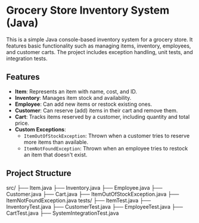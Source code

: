 # Grocery Store Inventory System (Java)

This is a simple Java console-based inventory system for a grocery store. It features basic functionality such as managing items, inventory, employees, and customer carts. The project includes exception handling, unit tests, and integration tests.

## Features

- **Item**: Represents an item with name, cost, and ID.
- **Inventory**: Manages item stock and availability.
- **Employee**: Can add new items or restock existing ones.
- **Customer**: Can reserve (add) items in their cart and remove them.
- **Cart**: Tracks items reserved by a customer, including quantity and total price.
- **Custom Exceptions**:
  - `ItemOutOfStockException`: Thrown when a customer tries to reserve more items than available.
  - `ItemNotFoundException`: Thrown when an employee tries to restock an item that doesn't exist.

## Project Structure

src/ ├── Item.java ├── Inventory.java ├── Employee.java ├── Customer.java ├── Cart.java ├── ItemOutOfStockException.java ├── ItemNotFoundException.java tests/ ├── ItemTest.java ├── InventoryTest.java ├── CustomerTest.java ├── EmployeeTest.java ├── CartTest.java ├── SystemIntegrationTest.java
